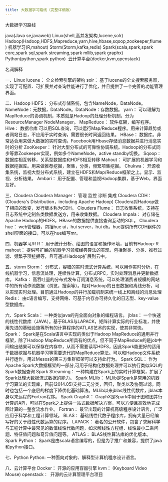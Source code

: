 ```yaml
---
title: 大数据学习路线（完整详细版）
---
```

大数据学习路线

java(Java se,javaweb)
Linux(shell,高并发架构,lucene,solr)
Hadoop(Hadoop,HDFS,Mapreduce,yarn,hive,hbase,sqoop,zookeeper,flume)
机器学习(R,mahout)
Storm(Storm,kafka,redis)
Spark(scala,spark,spark core,spark sql,spark streaming,spark mllib,spark graphx)
Python(python,spark python) 
云计算平台(docker,kvm,openstack)

名词解释

一、Linux
lucene： 全文检索引擎的架构
solr： 基于lucene的全文搜索服务器，实现了可配置、可扩展并对查询性能进行了优化，并且提供了一个完善的功能管理界面。

二、Hadoop
HDFS： 分布式存储系统，包含NameNode，DataNode。NameNode：元数据，DataNode。DataNode：存数数据。
yarn： 可以理解为MapReduce的协调机制，本质就是Hadoop的处理分析机制，分为ResourceManager NodeManager。
MapReduce： 软件框架，编写程序。
Hive： 数据仓库 可以用SQL查询，可以运行Map/Reduce程序。用来计算趋势或者网站日志，不应用于实时查询，需要很长时间返回结果。
HBase： 数据库。非常适合用来做大数据的实时查询。Facebook用Hbase存储消息数据并进行消息实时的分析
ZooKeeper： 针对大型分布式的可靠性协调系统。Hadoop的分布式同步等靠Zookeeper实现，例如多个NameNode，active standby切换。
Sqoop： 数据库相互转移，关系型数据库和HDFS相互转移
Mahout： 可扩展的机器学习和数据挖掘库。用来做推荐挖掘，聚集，分类，频繁项集挖掘。
Chukwa： 开源收集系统，监视大型分布式系统，建立在HDFS和Map/Reduce框架之上。显示、监视、分析结果。
Ambari： 用于配置、管理和监视Hadoop集群，基于Web，界面友好。

三、Cloudera
Cloudera Manager： 管理 监控 诊断 集成
Cloudera CDH：(Cloudera's Distribution，including Apache Hadoop) Cloudera对Hadoop做了相应的改变，发行版本称为CDH。
Cloudera Flume： 日志收集系统，支持在日志系统中定制各类数据发送方，用来收集数据。
Cloudera Impala： 对存储在Apache Hadoop的HDFS，HBase的数据提供直接查询互动的SQL。
Cloudera hue： web管理器，包括hue ui，hui server，hui db。hue提供所有CDH组件的shell界面的接口，可以在hue编写mr。

四、机器学习/R
R： 用于统计分析、绘图的语言和操作环境，目前有Hadoop-R
mahout： 提供可扩展的机器学习领域经典算法的实现，包括聚类、分类、推荐过滤、频繁子项挖掘等，且可通过Hadoop扩展到云中。

五、storm
Storm： 分布式，容错的实时流式计算系统，可以用作实时分析，在线机器学习，信息流处理，连续性计算，分布式RPC，实时处理消息并更新数据库。
Kafka： 高吞吐量的分布式发布订阅消息系统，可以处理消费者规模的网站中的所有动作流数据（浏览，搜索等）。相对Hadoop的日志数据和离线分析，可以实现实时处理。目前通过Hadoop的并行加载机制来统一线上和离线的消息处理
Redis： 由c语言编写，支持网络、可基于内存亦可持久化的日志型、key-value型数据库。

六、Spark
Scala： 一种类似java的完全面向对象的编程语言。
jblas： 一个快速的线性代数库（JAVA）。基于BLAS与LAPACK，矩阵计算实际的行业标准，并使用先进的基础设施等所有的计算程序的ATLAS艺术的实现，使其非常快。
Spark： Spark是在Scala语言中实现的类似于Hadoop MapReduce的通用并行框架，除了Hadoop MapReduce所具有的优点，但不同于MapReduce的是job中间输出结果可以保存在内存中，从而不需要读写HDFS，因此Spark能更好的适用于数据挖掘与机器学习等需要迭代的MapReduce算法。可以和Hadoop文件系统并行运作，用过Mesos的第三方集群框架可以支持此行为。
Spark SQL： 作为Apache Spark大数据框架的一部分,可用于结构化数据处理并可以执行类似SQL的Spark数据查询
Spark Streaming： 一种构建在Spark上的实时计算框架，扩展了Spark处理大数据流式数据的能力。
Spark MLlib： MLlib是Spark是常用的机器学习算法的实现库，目前(2014.05)支持二元分类，回归，聚类以及协同过滤。同时也包括一个底层的梯度下降优化基础算法。MLlib以来jblas线性代数库，jblas本身以来远程的Fortran程序。
Spark GraphX： GraphX是Spark中用于图和图并行计算的API，可以在Spark之上提供一站式数据解决方案，可以方便且高效地完成图计算的一整套流水作业。
Fortran： 最早出现的计算机高级程序设计语言，广泛应用于科学和工程计算领域。
BLAS： 基础线性代数子程序库，拥有大量已经编写好的关于线性代数运算的程序。
LAPACK： 著名的公开软件，包含了求解科学与工程计算中最常见的数值线性代数问题，如求解线性方程组、线性最小二乘问题、特征值问题和奇异值问题等。
ATLAS： BLAS线性算法库的优化版本。
Spark Python： Spark是由scala语言编写的，但是为了推广和兼容，提供了java和python接口。

七、Python
Python: 一种面向对象的、解释型计算机程序设计语言。

八、云计算平台
Docker： 开源的应用容器引擎
kvm： (Keyboard Video Mouse)
openstack：  开源的云计算管理平台项目